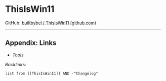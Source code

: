 # ThisIsWin11

GitHub: [builtbybel / ThisIsWin11 (github.com)](https://github.com/builtbybel/ThisIsWin11)

---

## Appendix: Links

* *Tools*

*Backlinks:*

````dataview
list from [[ThisIsWin11]] AND -"Changelog"
````
